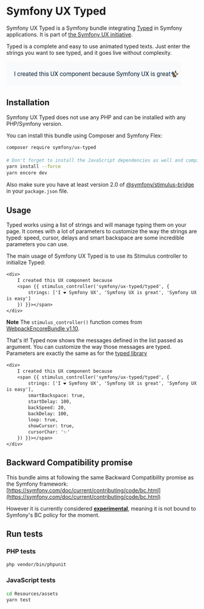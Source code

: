 # Symfony UX Typed

Symfony UX Typed is a Symfony bundle integrating [Typed](https://github.com/mattboldt/typed.js/blob/master/README.md) in
Symfony applications. It is part of [the Symfony UX initiative](https://symfony.com/ux).

Typed is a complete and easy to use animated typed texts.
Just enter the strings you want to see typed, and it goes live without complexity.

![Typed in action](Animation.gif)

## Installation

Symfony UX Typed does not use any PHP and can be installed with any PHP/Symfony version.

You can install this bundle using Composer and Symfony Flex:

```sh
composer require symfony/ux-typed

# Don't forget to install the JavaScript dependencies as well and compile
yarn install --force
yarn encore dev
```

Also make sure you have at least version 2.0 of [@symfony/stimulus-bridge](https://github.com/symfony/stimulus-bridge)
in your `package.json` file.

## Usage

Typed works using a list of strings and will manage typing them on your page.
It comes with a lot of parameters to customize the way the strings are typed: speed, cursor, delays
and smart backspace are some incredible parameters you can use.

The main usage of Symfony UX Typed is to use its Stimulus controller to initialize Typed:

```twig
<div>
    I created this UX component because
    <span {{ stimulus_controller('symfony/ux-typed/typed', {
        strings: ['I ❤ Symfony UX', 'Symfony UX is great', 'Symfony UX is easy']
    }) }}></span>
</div>
```

**Note** The `stimulus_controller()` function comes from
[WebpackEncoreBundle v1.10](https://github.com/symfony/webpack-encore-bundle).

That's it! Typed now shows the messages defined in the list passed as argument.
You can customize the way those messages are typed.
Parameters are exactly the same as for the [typed library](https://github.com/mattboldt/typed.js/blob/master/README.md)

```twig
<div>
    I created this UX component because
    <span {{ stimulus_controller('symfony/ux-typed/typed', {
        strings: ['I ❤ Symfony UX', 'Symfony UX is great', 'Symfony UX is easy'],
        smartBackspace: true,
        startDelay: 100,
        backSpeed: 20,
        backDelay: 100,
        loop: true,
        showCursor: true,
        cursorChar: '✨'
    }) }}></span>
</div>
```

## Backward Compatibility promise

This bundle aims at following the same Backward Compatibility promise as the Symfony framework:
[https://symfony.com/doc/current/contributing/code/bc.html](https://symfony.com/doc/current/contributing/code/bc.html)

However it is currently considered
[**experimental**](https://symfony.com/doc/current/contributing/code/experimental.html),
meaning it is not bound to Symfony's BC policy for the moment.

## Run tests

### PHP tests

```sh
php vendor/bin/phpunit
```

### JavaScript tests

```sh
cd Resources/assets
yarn test
```
